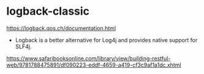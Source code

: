 # logback-classic

https://logback.qos.ch/documentation.html

- Logback is a better alternative for Log4j and provides native support for SLF4j.

https://www.safaribooksonline.com/library/view/building-restful-web/9781788475891/df090223-eddf-4659-a419-cf3c9af1a1dc.xhtml
